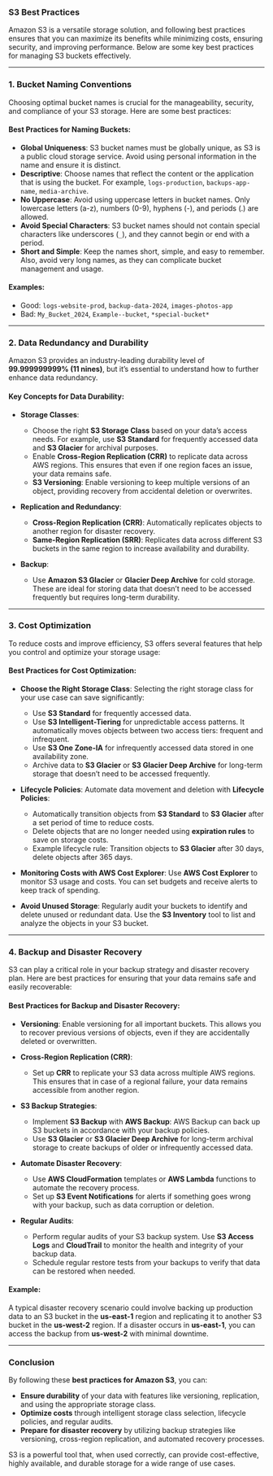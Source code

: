 ### **S3 Best Practices**

Amazon S3 is a versatile storage solution, and following best practices ensures that you can maximize its benefits while minimizing costs, ensuring security, and improving performance. Below are some key best practices for managing S3 buckets effectively.

---

### **1. Bucket Naming Conventions**

Choosing optimal bucket names is crucial for the manageability, security, and compliance of your S3 storage. Here are some best practices:

#### **Best Practices for Naming Buckets**:
- **Global Uniqueness**: S3 bucket names must be globally unique, as S3 is a public cloud storage service. Avoid using personal information in the name and ensure it is distinct.
- **Descriptive**: Choose names that reflect the content or the application that is using the bucket. For example, `logs-production`, `backups-app-name`, `media-archive`.
- **No Uppercase**: Avoid using uppercase letters in bucket names. Only lowercase letters (a-z), numbers (0-9), hyphens (-), and periods (.) are allowed.
- **Avoid Special Characters**: S3 bucket names should not contain special characters like underscores (`_`), and they cannot begin or end with a period.
- **Short and Simple**: Keep the names short, simple, and easy to remember. Also, avoid very long names, as they can complicate bucket management and usage.

#### **Examples**:
- Good: `logs-website-prod`, `backup-data-2024`, `images-photos-app`
- Bad: `My_Bucket_2024`, `Example--bucket`, `*special-bucket*`

---

### **2. Data Redundancy and Durability**

Amazon S3 provides an industry-leading durability level of **99.999999999% (11 nines)**, but it’s essential to understand how to further enhance data redundancy.

#### **Key Concepts for Data Durability**:
- **Storage Classes**: 
  - Choose the right **S3 Storage Class** based on your data’s access needs. For example, use **S3 Standard** for frequently accessed data and **S3 Glacier** for archival purposes.
  - Enable **Cross-Region Replication (CRR)** to replicate data across AWS regions. This ensures that even if one region faces an issue, your data remains safe.
  - **S3 Versioning**: Enable versioning to keep multiple versions of an object, providing recovery from accidental deletion or overwrites.
  
- **Replication and Redundancy**:
  - **Cross-Region Replication (CRR)**: Automatically replicates objects to another region for disaster recovery.
  - **Same-Region Replication (SRR)**: Replicates data across different S3 buckets in the same region to increase availability and durability.
  
- **Backup**:
  - Use **Amazon S3 Glacier** or **Glacier Deep Archive** for cold storage. These are ideal for storing data that doesn’t need to be accessed frequently but requires long-term durability.

---

### **3. Cost Optimization**

To reduce costs and improve efficiency, S3 offers several features that help you control and optimize your storage usage:

#### **Best Practices for Cost Optimization**:
- **Choose the Right Storage Class**: Selecting the right storage class for your use case can save significantly:
  - Use **S3 Standard** for frequently accessed data.
  - Use **S3 Intelligent-Tiering** for unpredictable access patterns. It automatically moves objects between two access tiers: frequent and infrequent.
  - Use **S3 One Zone-IA** for infrequently accessed data stored in one availability zone.
  - Archive data to **S3 Glacier** or **S3 Glacier Deep Archive** for long-term storage that doesn’t need to be accessed frequently.
  
- **Lifecycle Policies**: Automate data movement and deletion with **Lifecycle Policies**:
  - Automatically transition objects from **S3 Standard** to **S3 Glacier** after a set period of time to reduce costs.
  - Delete objects that are no longer needed using **expiration rules** to save on storage costs.
  - Example lifecycle rule: Transition objects to **S3 Glacier** after 30 days, delete objects after 365 days.

- **Monitoring Costs with AWS Cost Explorer**: Use **AWS Cost Explorer** to monitor S3 usage and costs. You can set budgets and receive alerts to keep track of spending.

- **Avoid Unused Storage**: Regularly audit your buckets to identify and delete unused or redundant data. Use the **S3 Inventory** tool to list and analyze the objects in your S3 bucket.

---

### **4. Backup and Disaster Recovery**

S3 can play a critical role in your backup strategy and disaster recovery plan. Here are best practices for ensuring that your data remains safe and easily recoverable:

#### **Best Practices for Backup and Disaster Recovery**:
- **Versioning**: Enable versioning for all important buckets. This allows you to recover previous versions of objects, even if they are accidentally deleted or overwritten.
  
- **Cross-Region Replication (CRR)**: 
  - Set up **CRR** to replicate your S3 data across multiple AWS regions. This ensures that in case of a regional failure, your data remains accessible from another region.
  
- **S3 Backup Strategies**:
  - Implement **S3 Backup** with **AWS Backup**: AWS Backup can back up S3 buckets in accordance with your backup policies.
  - Use **S3 Glacier** or **S3 Glacier Deep Archive** for long-term archival storage to create backups of older or infrequently accessed data.
  
- **Automate Disaster Recovery**:
  - Use **AWS CloudFormation** templates or **AWS Lambda** functions to automate the recovery process.
  - Set up **S3 Event Notifications** for alerts if something goes wrong with your backup, such as data corruption or deletion.
  
- **Regular Audits**:
  - Perform regular audits of your S3 backup system. Use **S3 Access Logs** and **CloudTrail** to monitor the health and integrity of your backup data.
  - Schedule regular restore tests from your backups to verify that data can be restored when needed.

#### **Example**: 
A typical disaster recovery scenario could involve backing up production data to an S3 bucket in the **us-east-1** region and replicating it to another S3 bucket in the **us-west-2** region. If a disaster occurs in **us-east-1**, you can access the backup from **us-west-2** with minimal downtime.

---

### **Conclusion**

By following these **best practices for Amazon S3**, you can:
- **Ensure durability** of your data with features like versioning, replication, and using the appropriate storage class.
- **Optimize costs** through intelligent storage class selection, lifecycle policies, and regular audits.
- **Prepare for disaster recovery** by utilizing backup strategies like versioning, cross-region replication, and automated recovery processes.

S3 is a powerful tool that, when used correctly, can provide cost-effective, highly available, and durable storage for a wide range of use cases.

